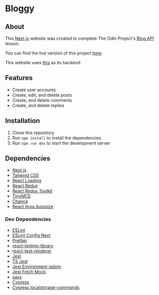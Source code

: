 # Bloggy

## About

This [Next.js](https://nextjs.org/) website was created to complete The Odin Project's
[Blog API](https://www.theodinproject.com/lessons/nodejs-blog-api) lesson.

You can find the live version of this project [here](https://bloggy.vercel.app/).

This website uses [this](https://github.com/Cynto/express-blog-api) as its backend.

## Features

- Create user accounts
- Create, edit, and delete posts
- Create, and delete comments
- Create, and delete replies

## Installation

1. Clone this repository
2. Run `npm install` to install the dependencies
3. Run `npm run dev` to start the development server

## Dependencies

- [Next.js](https://nextjs.org/)
- [Tailwind CSS](https://tailwindcss.com/)
- [React Loading](https://www.npmjs.com/package/react-loading)
- [React Redux](https://react-redux.js.org/)
- [React Redux Toolkit](https://redux-toolkit.js.org/)
- [TinyMCE](https://www.tiny.cloud/)
- [Chance](https://chancejs.com/)
- [React Area Autosize](https://www.npmjs.com/package/react-textarea-autosize)
### Dev Dependencies
- [ESLint](https://eslint.org/)
- [ESLint Config Next](https://www.npmjs.com/package/eslint-config-next)
- [Prettier](https://prettier.io/)
- [react-testing-library](https://testing-library.com/docs/react-testing-library/intro/)
- [react-test-renderer](https://reactjs.org/docs/test-renderer.html)
- [Jest](https://jestjs.io/)
- [TS Jest](https://www.npmjs.com/package/ts-jest)
- [Jest Environment jsdom](https://www.npmjs.com/package/jest-environment-jsdom)
- [Jest Fetch Mock](https://www.npmjs.com/package/jest-fetch-mock)
- [sass](https://sass-lang.com/)
- [Cypress](https://www.cypress.io/)
- [Cypress localstorage-commands](https://www.npmjs.com/package/cypress-localstorage-commands)
